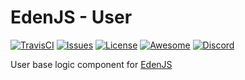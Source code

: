 # EdenJS - User
[![TravisCI](https://travis-ci.com/ifactorydigital/ifactoryjs_user.svg?branch=master)](https://travis-ci.com/ifactorydigital/ifactoryjs_user)
[![Issues](https://img.shields.io/github/issues/ifactorydigital/ifactoryjs_user.svg)](https://github.com/ifactorydigital/ifactoryjs_user/issues)
[![License](https://img.shields.io/badge/license-MIT-blue.svg)](https://github.com/ifactorydigital/ifactoryjs_user)
[![Awesome](https://img.shields.io/badge/awesome-true-green.svg)](https://github.com/ifactorydigital/ifactoryjs_user)
[![Discord](https://img.shields.io/discord/583845970433933312.svg)](https://discord.gg/5u3f3up)

User base logic component for [EdenJS](https://github.com/edenjs-cli)